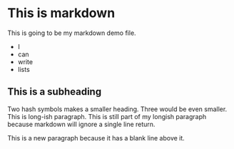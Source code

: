 # This is markdown

This is going to be my markdown demo file.

- I
- can
- write
- lists


## This is a subheading 

Two hash symbols makes a smaller heading. Three would be even smaller. This is long-ish paragraph.
This is still part of my longish paragraph because markdown will ignore a single line return.

This is a new paragraph because it has a blank line above it.
